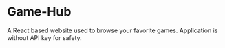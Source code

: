 # Game-Hub
A React based website used to browse your favorite games. Application is without API key for safety.
